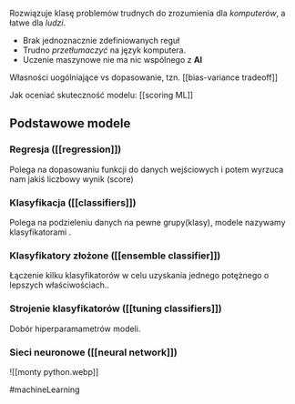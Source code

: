 Rozwiązuje klasę problemów trudnych do zrozumienia dla *komputerów*, a łatwe dla *ludzi*.
- Brak jednoznacznie zdefiniowanych reguł
- Trudno *przetłumaczyć* na język komputera.
- Uczenie maszynowe nie ma nic wspólnego z **AI**

Własności uogólniające vs dopasowanie, tzn. [[bias-variance tradeoff]]

Jak oceniać skuteczność modelu: [[scoring ML]]

## Podstawowe modele

### Regresja ([[regression]])

Polega na dopasowaniu funkcji do danych wejściowych i potem wyrzuca nam jakiś liczbowy wynik (score) 

### Klasyfikacja ([[classifiers]])

Polega na podzieleniu danych  na pewne grupy(klasy), modele nazywamy klasyfikatorami .

### Klasyfikatory złożone ([[ensemble classifier]])

Łączenie kilku klasyfikatorów w celu uzyskania jednego potężnego o lepszych właściwościach..

### Strojenie klasyfikatorów ([[tuning classifiers]])
Dobór hiperparamametrów modeli.
### Sieci neuronowe ([[neural network]])

![[monty python.webp]]


#machineLearning 
